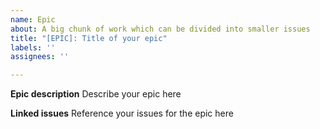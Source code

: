 ```yaml
---
name: Epic
about: A big chunk of work which can be divided into smaller issues
title: "[EPIC]: Title of your epic"
labels: ''
assignees: ''

---
```


**Epic description**
Describe your epic here

**Linked issues**
Reference your issues for the epic here